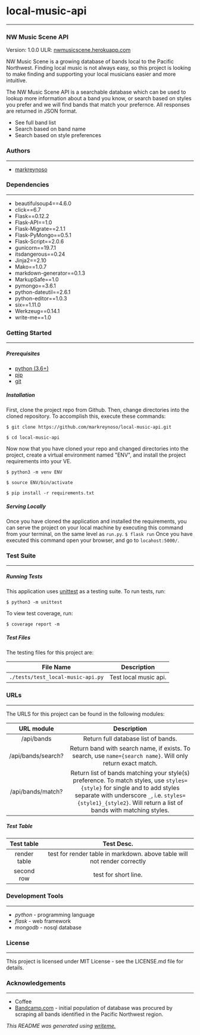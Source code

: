 # local-music-api
---
### NW Music Scene API
Version: 1.0.0
ULR: [nwmusicscene.herokuapp.com](https://www.nwmusicscene.herokuapp.com)

NW Music Scene is a growing database of bands local to the Pacific Northwest. Finding local music is not always easy, so this project is looking to make finding and supporting your local musicians easier and more intuitive. 

The NW Music Scene API is a searchable database which can be used to lookup more information about a band you know, or search based on styles you prefer and we will find bands that match your prefernce. All responses are returned in JSON format.
* See full band list
* Search based on band name
* Search based on style preferences

### Authors
---
* [markreynoso](https://github.com/markreynoso/local-music-api)

### Dependencies
---
* beautifulsoup4==4.6.0
* click==6.7
* Flask==0.12.2
* Flask-API==1.0
* Flask-Migrate==2.1.1
* Flask-PyMongo==0.5.1
* Flask-Script==2.0.6
* gunicorn==19.7.1
* itsdangerous==0.24
* Jinja2==2.10
* Mako==1.0.7
* markdown-generator==0.1.3
* MarkupSafe==1.0
* pymongo==3.6.1
* python-dateutil==2.6.1
* python-editor==1.0.3
* six==1.11.0
* Werkzeug==0.14.1
* write-me==1.0

### Getting Started
---
##### *Prerequisites*
* [python (3.6+)](https://www.python.org/downloads/)
* [pip](https://pip.pypa.io/en/stable/)
* [git](https://git-scm.com/)

##### *Installation*
First, clone the project repo from Github. Then, change directories into the cloned repository. To accomplish this, execute these commands:

`$ git clone https://github.com/markreynoso/local-music-api.git`

`$ cd local-music-api`

Now now that you have cloned your repo and changed directories into the project, create a virtual environment named "ENV", and install the project requirements into your VE.

`$ python3 -m venv ENV`

`$ source ENV/bin/activate`

`$ pip install -r requirements.txt`
##### *Serving Locally*
Once you have cloned the application and installed the requirements, you can serve the project on your local machine by executing this command from your terminal, on the same level as `run.py`.
`$ flask run`
Once you have executed this command open your browser, and go to `locahost:5000/`.
### Test Suite
---
##### *Running Tests*
This application uses [unittest](https://docs.python.org/3/library/unittest.html) as a testing suite. To run tests, run:

``$ python3 -m unittest``

To view test coverage, run:

``$ coverage report -m``
##### *Test Files*
The testing files for this project are:

| File Name | Description |
|:---:|:---:|
| `./tests/test_local-music-api.py` | Test local music api. |

### URLs
---
The URLS for this project can be found in the following modules:

| URL module | Description |
|:---:|:---:|
| /api/bands | Return full database list of bands. |
| /api/bands/search? | Return band with search name, if exists. To search, use `name={search name}`. Will only return exact match. |
| /api/bands/match? | Return list of bands matching your style(s) preference. To match styles, use `styles={style}` for single and to add styles separate with underscore `_`, i.e. `styles={style1}_{style2}`. Will return a list of bands with matching styles. |

##### Test Table
| Test table | Test Desc. |
|:---:|:---:|
|render table|test for render table in markdown. above table will not render correctly|
|second row|test for short line.|

### Development Tools
---
* *python* - programming language
* *flask* - web framework
* *mongodb* - nosql database

### License
---
This project is licensed under MIT License - see the LICENSE.md file for details.
### Acknowledgements
---
* Coffee
* [Bandcamp.com](https://www.bandcamp.com) - initial population of database was procured by scraping all bands identified in the Pacific Northwest region. 

*This README was generated using [writeme.](https://github.com/chelseadole/write-me)*
